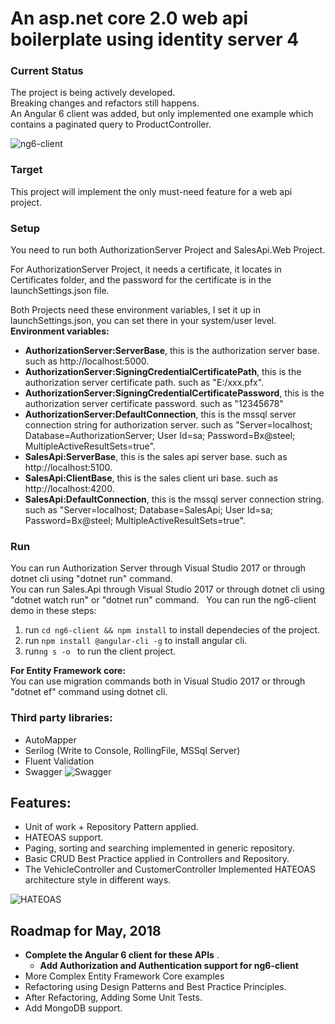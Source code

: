# An asp.net core 2.0 web api boilerplate using identity server 4  

### Current Status  
The project is being actively developed.  
Breaking changes and refactors still happens.  
An Angular 6 client was added, but only implemented one example which contains a paginated query to ProductController.  

![ng6-client](https://raw.githubusercontent.com/solenovex/asp.net-core-2.0-web-api-boilerplate/master/Screenshots/3.png)

### Target
This project will implement the only must-need feature for a web api project.  

### Setup  
You need to run both AuthorizationServer Project and SalesApi.Web Project.  

For AuthorizationServer Project, it needs a certificate, it locates in Certificates folder, and the password for the certificate is in the launchSettings.json file.  

Both Projects need these environment variables, I set it up in launchSettings.json, you can set there in your system/user level.  
**Environment variables:**   
* **AuthorizationServer:ServerBase**, this is the authorization server base. such as http://localhost:5000.   
* **AuthorizationServer:SigningCredentialCertificatePath**, this is the authorization server certificate path. such as "E:/xxx.pfx".  
* **AuthorizationServer:SigningCredentialCertificatePassword**, this is the authorization server certificate password. such as "12345678"  
* **AuthorizationServer:DefaultConnection**, this is the mssql server connection string for authorization server. such as "Server=localhost; Database=AuthorizationServer; User Id=sa; Password=Bx@steel; MultipleActiveResultSets=true".  
* **SalesApi:ServerBase**, this is the sales api server base. such as http://localhost:5100.     
* **SalesApi:ClientBase**, this is the sales client uri base. such as http://localhost:4200.  
* **SalesApi:DefaultConnection**, this is the mssql server connection string. such as "Server=localhost; Database=SalesApi; User Id=sa; Password=Bx@steel; MultipleActiveResultSets=true".  

### Run  
You can run Authorization Server through Visual Studio 2017 or through dotnet cli using "dotnet run" command.  
You can run Sales.Api through Visual Studio 2017 or through dotnet cli using "dotnet watch run" or "dotnet run" command.  
You can run the ng6-client demo in these steps:  
1. run ```cd ng6-client && npm install``` to install dependecies of the project.
2. run ```npm install @angular-cli -g``` to install angular cli.
3. run```ng s -o ``` to run the client project.

**For Entity Framework core:**  
You can use migration commands both in Visual Studio 2017 or through "dotnet ef" command using dotnet cli.  

### Third party libraries:  
* AutoMapper
* Serilog (Write to Console, RollingFile, MSSql Server)
* Fluent Validation
* Swagger
![Swagger](https://raw.githubusercontent.com/solenovex/asp.net-core-2.0-web-api-boilerplate/master/Screenshots/2.png)

## Features:
* Unit of work + Repository Pattern applied.  
* HATEOAS support.
* Paging, sorting and searching implemented in generic repository.
* Basic CRUD Best Practice applied in Controllers and Repository. 
* The VehicleController and CustomerController Implemented HATEOAS architecture style in different ways.  

![HATEOAS](https://raw.githubusercontent.com/solenovex/asp.net-core-2.0-web-api-boilerplate/master/Screenshots/1.png)

## Roadmap for May, 2018
* **Complete the Angular 6 client for these APIs** .
  * **Add Authorization and Authentication support for ng6-client**
* More Complex Entity Framework Core examples
* Refactoring using Design Patterns and Best Practice Principles.
* After Refactoring, Adding Some Unit Tests.
* Add MongoDB support.

